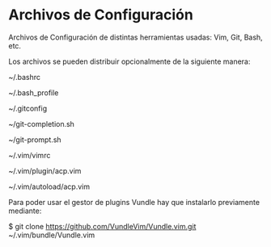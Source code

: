 # Archivos de Configuración
Archivos de Configuración de distintas herramientas usadas: Vim, Git, Bash, etc.

Los archivos se pueden distribuir opcionalmente de la siguiente manera:

~/.bashrc

~/.bash_profile

~/.gitconfig

~/git-completion.sh

~/git-prompt.sh

~/.vim/vimrc

~/.vim/plugin/acp.vim

~/.vim/autoload/acp.vim

Para poder usar el gestor de plugins Vundle hay que instalarlo previamente mediante:

$ git clone https://github.com/VundleVim/Vundle.vim.git ~/.vim/bundle/Vundle.vim
